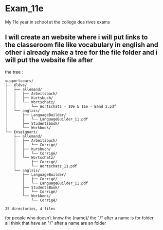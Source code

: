 # Exam_11e
My 11e year in school at the college des rives exams
## I will create an website where i will put links to the classeroom file like vocabulary in english and other i already make a tree for the file folder and i will put the website file after


the tree :

```
supportcours/
├── éléve/
│   ├── allemand/
│   │   ├── Arbeitsbuch/
│   │   ├── Kurtsbuch/
│   │   └── Wortschatz/
│   │       └── Wortschatz - 10e & 11e - Band 2.pdf
│   └── anglais/
│       ├── LanguageBuilder/
│       │   └── LanguageBuilder_11.pdf
│       ├── Studentsbook/
│       └── Workbook/
└── Enseignant/
    ├── allemand/
    │   ├── Arbeitsbuch/
    │   │   └── Corrigé/
    │   ├── Kursbuch/
    │   │   └── Corrigé/
    │   └── Wortschatz/
    │       ├── Corrigé/
    │       └── Wortschatz_11.pdf
    └── anglais/
        ├── LanguageBuilder/
        │   ├── Corrigé/
        │   └── LanguageBuilder_11.pdf
        ├── StudentsBook/
        │   └── Corrigé/
        └── Workbook/
            └── Corrigé/

25 directories, 4 files
```

for people who doesn't know the {name}/ the "/" after a name is for folder all think that have an "/" after a name are an folder
